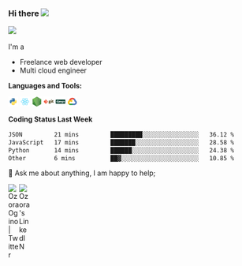 ### Hi there <img src="https://media.giphy.com/media/hvRJCLFzcasrR4ia7z/giphy.gif" width="25px">

![](https://visitor-badge.glitch.me/badge?page_id=ozora-ogino.ozora-ogino)
<br />

I'm a 
 - Freelance web developer
 - Multi cloud engineer


**Languages and Tools:**  

<code><img height="20" src="https://raw.githubusercontent.com/github/explore/80688e429a7d4ef2fca1e82350fe8e3517d3494d/topics/python/python.png"></code>
<code><img height="20" src="https://raw.githubusercontent.com/github/explore/80688e429a7d4ef2fca1e82350fe8e3517d3494d/topics/react/react.png"></code>
<code><img height="20" src="https://raw.githubusercontent.com/github/explore/80688e429a7d4ef2fca1e82350fe8e3517d3494d/topics/nodejs/nodejs.png"></code>
<code><img height="20" src="https://raw.githubusercontent.com/github/explore/80688e429a7d4ef2fca1e82350fe8e3517d3494d/topics/git/git.png"></code>
<code><img height="20" src="https://github.com/devicons/devicon/blob/master/icons/django/django-original.svg"></code>
<code><img height="20" src="https://github.com/devicons/devicon/blob/master/icons/googlecloud/googlecloud-original.svg"></code>


**Coding Status Last Week**
<!--START_SECTION:waka-->
```text
JSON         21 mins         █████████░░░░░░░░░░░░░░░░   36.12 % 
JavaScript   17 mins         ███████░░░░░░░░░░░░░░░░░░   28.58 % 
Python       14 mins         ██████░░░░░░░░░░░░░░░░░░░   24.38 % 
Other        6 mins          ██▓░░░░░░░░░░░░░░░░░░░░░░   10.85 % 
```
<!--END_SECTION:waka-->

💬 Ask me about anything, I am happy to help;


<a href="https://twitter.com/ozora1127">
  <img align="left" alt="Ozora Ogino | Twitter" width="22px" src="https://raw.githubusercontent.com/peterthehan/peterthehan/master/assets/twitter.svg" />
</a>
<a href="https://www.linkedin.com/in/ozora-ogino-136086207/">
  <img align="left" alt="Ozora's LinkedIN" width="22px" src="https://raw.githubusercontent.com/peterthehan/peterthehan/master/assets/linkedin.svg" />
</a>
